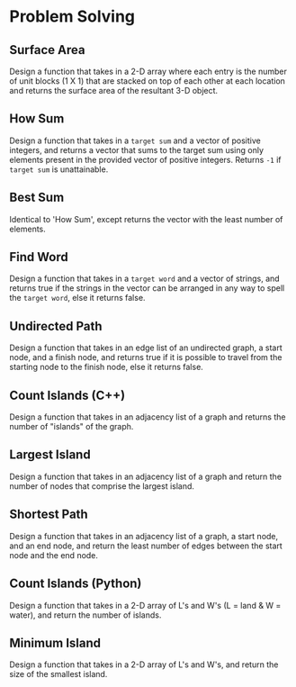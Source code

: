 # Problem Solving

## Surface Area

Design a function that takes in a 2-D array where each entry is the number of unit blocks (1 X 1) that are stacked on top of each other at each location and returns the surface area of the resultant 3-D object.

## How Sum

Design a function that takes in a `target sum` and a vector of positive integers, and returns a vector that sums to the target sum using only elements present in the provided vector of positive integers. Returns `-1` if `target sum` is unattainable.

## Best Sum

Identical to 'How Sum', except returns the vector with the least number of elements.

## Find Word

Design a function that takes in a `target word` and a vector of strings, and returns true if the strings in the vector can be arranged in any way to spell the `target word`, else it returns false.

## Undirected Path

Design a function that takes in an edge list of an undirected graph, a start node, and a finish node, and returns true if it is possible to travel from the starting node to the finish node, else it returns false.

## Count Islands (C++)

Design a function that takes in an adjacency list of a graph and returns the number of "islands" of the graph.

## Largest Island

Design a function that takes in an adjacency list of a graph and return the number of nodes that comprise the largest island.

## Shortest Path

Design a function that takes in an adjacency list of a graph, a start node, and an end node, and return the least number of edges between the start node and the end node.

## Count Islands (Python)

Design a function that takes in a 2-D array of L's and W's (L = land & W = water), and return the number of islands.

## Minimum Island

Design a function that takes in a 2-D array of L's and W's, and return the size of the smallest island.

